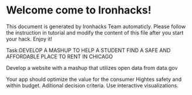 # Welcome come to Ironhacks!

This document is generated by Ironhacks Team automaticly. Please follow the instruction in tutorial and modify the content of this file after you start your hack. Enjoy it!

Task:DEVELOP A MASHUP TO HELP A STUDENT FIND A SAFE AND
	AFFORDABLE PLACE TO RENT IN CHICAGO

Develop a website with a mashup that utilizes open data 
from data.gov

Your app should optimize the value for the consumer
Hightes safety and within budget.
Aditional decision criteria.
Use interactive visualizations.
	